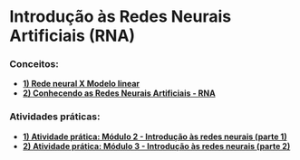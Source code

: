 # Introdução às Redes Neurais Artificiais (RNA)

### Conceitos:

- **[1) Rede neural X Modelo linear](https://colab.research.google.com/drive/1KQG4leBIhbuv1xmnXQkx_4ArHqo1VIlI#scrollTo=ftRcBO_AhK7S)**
- **[2) Conhecendo as Redes Neurais Artificiais - RNA](https://colab.research.google.com/drive/1Pr1ctEfOcMDMPcC89BEZriLc2GX3Z8EI#scrollTo=MCHtbCsTX6SE&uniqifier=1)**


### Atividades práticas:

- **[1) Atividade prática: Módulo 2 - Introdução às redes neurais (parte 1)](https://colab.research.google.com/drive/1DobyLVCH0-EZI7HrkTa-HV8BodzAnssY)**
- **[2) Atividade prática: Módulo 3 - Introdução às redes neurais (parte 2)](https://colab.research.google.com/drive/1KUxcPpXLaYaxDwyJ2zxPyopjVdCmIyrM#scrollTo=eKbDJKJf4ytD&uniqifier=1)**

